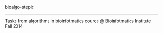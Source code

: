 bioalgo-stepic
___________________
Tasks from algorithms in bioinfotmatics cource @ Bioinfotmatics Institute Fall 2014
